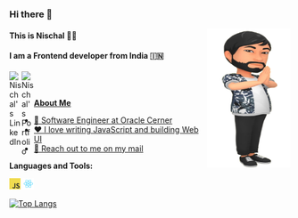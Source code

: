 ### Hi there 👋

<img align='right' src="./Github Bitmoji.png" width="150" height="250">

#### This is Nischal 🙏🏻
#### I am a Frontend developer from India 🇮🇳


<a href="https://linkedin.com/in/nischal-simha-79753662">
  <img align="left" alt="Nischal's LinkedIn" width="22px" src="https://cdn1.iconfinder.com/data/icons/logotypes/32/circle-linkedin-1024.png" />
</a>
<a href="https://nischalsimha.netlify.app">
  <img align="left" alt="Nischal's Portfolio" width="22px" src="https://cdn2.iconfinder.com/data/icons/top-search/128/_web_Internet_network_www_communication_global_worldwide-1024.png" />

<br />
<br />

**About Me**
- 💼 Software Engineer at Oracle Cerner
- ❤️ I love writing JavaScript and building Web UI 
- 💬 Reach out to me on my [mail](mailto:nischalsimhas@gmail.com)

**Languages and Tools:**  

<code><img height="20" src="https://raw.githubusercontent.com/github/explore/80688e429a7d4ef2fca1e82350fe8e3517d3494d/topics/javascript/javascript.png"></code>
<code><img height="20" src="https://raw.githubusercontent.com/github/explore/80688e429a7d4ef2fca1e82350fe8e3517d3494d/topics/react/react.png"></code>

[![Top Langs](https://github-readme-stats.vercel.app/api/top-langs/?username=Simhanischal&theme=cobalt&layout=compact)](https://github.com/anuraghazra/github-readme-stats)




